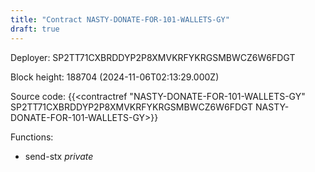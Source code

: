 ```yaml
---
title: "Contract NASTY-DONATE-FOR-101-WALLETS-GY"
draft: true
---
```

Deployer: SP2TT71CXBRDDYP2P8XMVKRFYKRGSMBWCZ6W6FDGT


 



Block height: 188704 (2024-11-06T02:13:29.000Z)

Source code: {{<contractref "NASTY-DONATE-FOR-101-WALLETS-GY" SP2TT71CXBRDDYP2P8XMVKRFYKRGSMBWCZ6W6FDGT NASTY-DONATE-FOR-101-WALLETS-GY>}}

Functions:

* send-stx _private_
